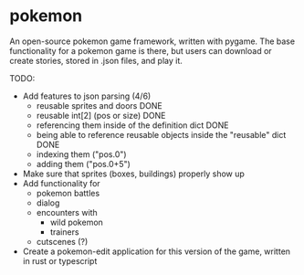 # pokemon
An open-source pokemon game framework, written with pygame. The base functionality for a pokemon game is there, but users can download or create stories, stored in .json files, and play it.

TODO:
- Add features to json parsing (4/6)
  - reusable sprites and doors DONE
  - reusable int[2] (pos or size) DONE
  - referencing them inside of the definition dict DONE
  - being able to reference reusable objects inside the "reusable" dict DONE
  - indexing them ("pos.0")
  - adding them ("pos.0+5")
- Make sure that sprites (boxes, buildings) properly show up
- Add functionality for
  - pokemon battles
  - dialog
  - encounters with
    - wild pokemon
    - trainers
  - cutscenes (?)
- Create a pokemon-edit application for this version of the game, written in rust or typescript
